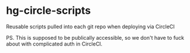 # hg-circle-scripts

Reusable scripts pulled into each git repo when deploying via CircleCI

PS. This is supposed to be publically accessible, so we don't have to fuck about with complicated auth in CircleCI.